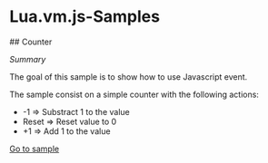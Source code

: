 # Lua.vm.js-Samples

## Counter

*Summary*

The goal of this sample is to show how to use Javascript event.

The sample consist on a simple counter with the following actions:

-   -1 => Substract 1 to the value
-   Reset => Reset value to 0
-   +1 => Add 1 to the value

[Go to sample](/samples/counter/)
